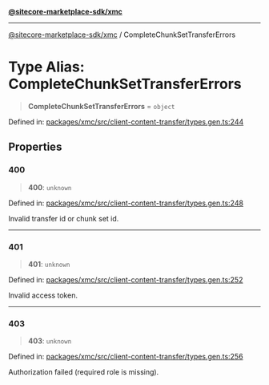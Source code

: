 [**@sitecore-marketplace-sdk/xmc**](../README.md)

***

[@sitecore-marketplace-sdk/xmc](../README.md) / CompleteChunkSetTransferErrors

# Type Alias: CompleteChunkSetTransferErrors

> **CompleteChunkSetTransferErrors** = `object`

Defined in: [packages/xmc/src/client-content-transfer/types.gen.ts:244](https://github.com/Sitecore/sitecore-marketplace-sdk/blob/af886e6134b8d1079ef5b8ef70b7eb2f1d9c8aeb/packages/xmc/src/client-content-transfer/types.gen.ts#L244)

## Properties

### 400

> **400**: `unknown`

Defined in: [packages/xmc/src/client-content-transfer/types.gen.ts:248](https://github.com/Sitecore/sitecore-marketplace-sdk/blob/af886e6134b8d1079ef5b8ef70b7eb2f1d9c8aeb/packages/xmc/src/client-content-transfer/types.gen.ts#L248)

Invalid transfer id or chunk set id.

***

### 401

> **401**: `unknown`

Defined in: [packages/xmc/src/client-content-transfer/types.gen.ts:252](https://github.com/Sitecore/sitecore-marketplace-sdk/blob/af886e6134b8d1079ef5b8ef70b7eb2f1d9c8aeb/packages/xmc/src/client-content-transfer/types.gen.ts#L252)

Invalid access token.

***

### 403

> **403**: `unknown`

Defined in: [packages/xmc/src/client-content-transfer/types.gen.ts:256](https://github.com/Sitecore/sitecore-marketplace-sdk/blob/af886e6134b8d1079ef5b8ef70b7eb2f1d9c8aeb/packages/xmc/src/client-content-transfer/types.gen.ts#L256)

Authorization failed (required role is missing).
